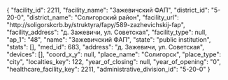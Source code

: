 {
    "facility_id": 2211,
    "facility_name": "Зажевичский ФАП",
    "district_id": "5-20-0",
    "district_name": "Солигорский район",
    "facility_url": "http:\/\/soligorskcrb.by\/struktyra\/fapy\/589-zazhevichskij-fap",
    "facility_address": "д. Зажевичи, ул. Советская",
    "facility_type": null,
    "ap_1": "48",
    "name": "Зажевичский ФАП",
    "state": "public institution",
    "stats": [],
    "med_id": 683,
    "address": "д. Зажевичи, ул. Советская",
    "devices": [],
    "coord_x_y": null,
    "place_name": "Солигорск",
    "place_type": "city",
    "localties_key": 122,
    "year_of_closing": null,
    "year_of_opening": "0",
    "healthcare_facility_key": 2211,
    "administrative_division_id": "5-20-0"
}